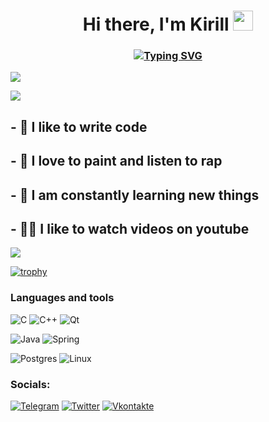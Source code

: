 <h1 align="center">Hi there, I'm Kirill 
<img src="https://github.com/blackcater/blackcater/raw/main/images/Hi.gif" height="32"/></h1>
<h3 align="center"> <a href="https://git.io/typing-svg"><img src="https://readme-typing-svg.herokuapp.com?font=Fira+Code&weight=600&size=21&duration=2000&pause=3000&color=000000&width=700&height=40&lines=Computer+science+student%2C+developer+from+Russia+%F0%9F%87%B7%F0%9F%87%BA" alt="Typing SVG" /></a> </h3>

![](https://komarev.com/ghpvc/?username=vivichv9)

![](https://github-profile-summary-cards.vercel.app/api/cards/profile-details?username=vivichv9&theme=solarized_dark)

## - 💪 I like to write code

## - 🎉 I love to paint and listen to rap

## - 🥅 I am constantly learning new things

## - 🤹🏽 I like to watch videos on youtube

![](https://github-profile-summary-cards.vercel.app/api/cards/repos-per-language?username=vivichv9&theme=solarized_dark) 

[![trophy](https://github-profile-trophy.vercel.app/?username=vivichv9)](https://github.com/ryo-ma/github-profile-trophy)

### Languages and tools

![C](https://img.shields.io/badge/c-%2300599C.svg?style=for-the-badge&logo=c&logoColor=white)
![C++](https://img.shields.io/badge/c++-%2300599C.svg?style=for-the-badge&logo=c%2B%2B&logoColor=white)
![Qt](https://img.shields.io/badge/Qt-%23217346.svg?style=for-the-badge&logo=Qt&logoColor=white)

![Java](https://img.shields.io/badge/java-%23ED8B00.svg?style=for-the-badge&logo=java&logoColor=white)
![Spring](https://img.shields.io/badge/spring-%236DB33F.svg?style=for-the-badge&logo=spring&logoColor=white)

![Postgres](https://img.shields.io/badge/postgres-%23316192.svg?style=for-the-badge&logo=postgresql&logoColor=white)
![Linux](https://img.shields.io/badge/Linux-FCC624?style=for-the-badge&logo=linux&logoColor=black)

### Socials:

[![Telegram](https://img.shields.io/badge/-Telegram-090909?style=for-the-badge&logo=telegram&logoColor=27A0D9)](https://t.me/vivichv9)
[![Twitter](https://img.shields.io/badge/-Twitter-090909?style=for-the-badge&logo=Twitter&logoColor=1C9DEB)](https://twitter.com/vivichv9)
[![Vkontakte](https://img.shields.io/badge/-Vkontakte-090909?style=for-the-badge&logo=Vk&logoColor=4F7DB3)](https://vk.com/leanplusadrenaline)
